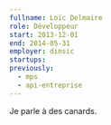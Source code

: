 ```yaml
---
fullname: Loïc Delmaire
role: Développeur
start: 2013-12-01
end: 2014-05-31
employer: dinsic
startups:
previously:
  - mps
  - api-entreprise
---
```


Je parle à des canards.
